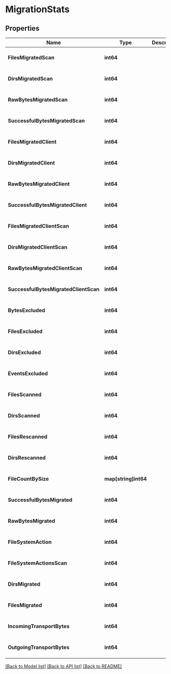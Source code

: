 # MigrationStats

## Properties
Name | Type | Description | Notes
------------ | ------------- | ------------- | -------------
**FilesMigratedScan** | **int64** |  | [optional] [default to null]
**DirsMigratedScan** | **int64** |  | [optional] [default to null]
**RawBytesMigratedScan** | **int64** |  | [optional] [default to null]
**SuccessfulBytesMigratedScan** | **int64** |  | [optional] [default to null]
**FilesMigratedClient** | **int64** |  | [optional] [default to null]
**DirsMigratedClient** | **int64** |  | [optional] [default to null]
**RawBytesMigratedClient** | **int64** |  | [optional] [default to null]
**SuccessfulBytesMigratedClient** | **int64** |  | [optional] [default to null]
**FilesMigratedClientScan** | **int64** |  | [optional] [default to null]
**DirsMigratedClientScan** | **int64** |  | [optional] [default to null]
**RawBytesMigratedClientScan** | **int64** |  | [optional] [default to null]
**SuccessfulBytesMigratedClientScan** | **int64** |  | [optional] [default to null]
**BytesExcluded** | **int64** |  | [optional] [default to null]
**FilesExcluded** | **int64** |  | [optional] [default to null]
**DirsExcluded** | **int64** |  | [optional] [default to null]
**EventsExcluded** | **int64** |  | [optional] [default to null]
**FilesScanned** | **int64** |  | [optional] [default to null]
**DirsScanned** | **int64** |  | [optional] [default to null]
**FilesRescanned** | **int64** |  | [optional] [default to null]
**DirsRescanned** | **int64** |  | [optional] [default to null]
**FileCountBySize** | **map[string]int64** |  | [optional] [default to null]
**SuccessfulBytesMigrated** | **int64** |  | [optional] [default to null]
**RawBytesMigrated** | **int64** |  | [optional] [default to null]
**FileSystemAction** | **int64** |  | [optional] [default to null]
**FileSystemActionsScan** | **int64** |  | [optional] [default to null]
**DirsMigrated** | **int64** |  | [optional] [default to null]
**FilesMigrated** | **int64** |  | [optional] [default to null]
**IncomingTransportBytes** | **int64** |  | [optional] [default to 0]
**OutgoingTransportBytes** | **int64** |  | [optional] [default to 0]

[[Back to Model list]](../README.md#documentation-for-models) [[Back to API list]](../README.md#documentation-for-api-endpoints) [[Back to README]](../README.md)


